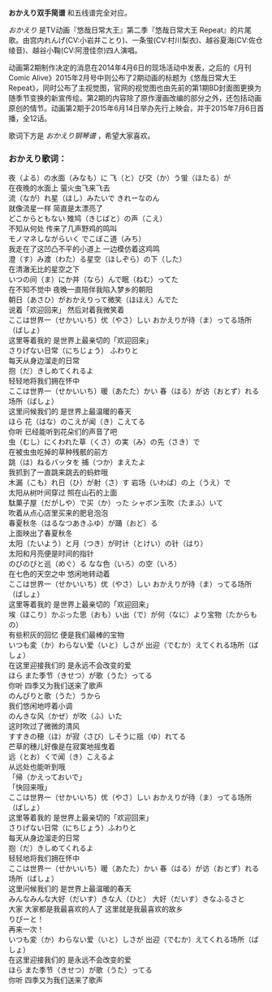 

**おかえり双手简谱** 和五线谱完全对应。

_おかえり_ 是TV动画『悠哉日常大王』第二季『悠哉日常大王
Repeat』的片尾歌。由宫内れんげ(CV:小岩井ことり)、一条蛍(CV:村川梨衣)、越谷夏海(CV:佐仓绫音)、越谷小鞠(CV:阿澄佳奈)四人演唱。

动画第2期制作决定的消息在2014年4月6日的现场活动中发表，之后的《月刊Comic Alive》2015年2月号中则公布了2期动画的标题为《悠哉日常大王
Repeat》，同时公布了主视觉图，官网的视觉图也由先前的第1期BD封面图更换为随季节变换的新宣传绘。第2期的内容除了原作漫画改编的部分之外，还包括动画原创的情节。动画第2期于2015年6月14日举办先行上映会，并于2015年7月6日首播，全12话。

歌词下方是 _おかえり钢琴谱_ ，希望大家喜欢。

### おかえり歌词：

夜（よる）の水面（みなも）に 飞（と）び交（か）う蛍（ほたる）が  
在夜晚的水面上 萤火虫飞来飞去  
流（なが）れ星（ほし）みたいで きれーなのん  
就像流星一样 简直是太漂亮了  
どこからともない 雉鸠（きじばと）の声（こえ）  
不知从何处 传来了几声野鸡的鸣叫  
モノマネしながらいく でこぼこ道（みち）  
我走在了这凹凸不平的小道上 一边模仿着这鸡鸣  
澄（す）み渡（わた）る星空（ほしぞら）の下（した）  
在清澈无比的星空之下  
いつの间（ま）にか并（なら）んで眠（ねむ）ってた  
在不知不觉中 夜晚一直陪伴我陷入梦乡的朝阳  
朝日（あさひ）がおかえりって微笑（ほほえ）んでた  
说着「欢迎回来」 然后对着我微笑着  
ここは世界一（せかいいち）优（やさ）しい おかえりが待（ま）ってる场所（ばしょ）  
这里等着我的 是世界上最亲切的「欢迎回来」  
さりげない日常（にちじょう） ふわりと  
每天从身边溜走的日常  
抱（だ）きしめてくれるよ  
轻轻地将我们拥在怀中  
ここは世界一（せかいいち）暖（あたた）かい 春（はる）が访（おとず）れる场所（ばしょ）  
这里问候我们的 是世界上最温暖的春天  
ほら 花（はな）のこえが闻（き）こえてる  
你听 已经能听到花朵们的声音了吧  
虫（むし）にくわれた草（くさ）の実（み）の先（さき）で  
在被虫虫吃掉的草种残骸的前方  
跳（は）ねるバッタを 捕（つか）まえたよ  
我抓到了一直跳来跳去的蚂蚱哦  
木漏（こも）れ日（ひ）が射（さ）す 岩场（いわば）の上（うえ）で  
太阳从树叶间穿过 照在山石的上面  
駄菓子屋（だがしや）で买（か）った シャボン玉吹（たまふ）いて  
吹着从点心店里买来的肥皂泡泡  
春夏秋冬（はるなつあきふゆ）が踊（おど）る  
上面映出了春夏秋冬  
太阳（たいよう）と月（つき）が时计（とけい）の针（はり）  
太阳和月亮便是时间的指针  
のびのびと巡（めぐ）る なな色（いろ）の空（いろ）  
在七色的天空之中 悠闲地转动着  
ここは世界一（せかいいち）优（やさ）しい おかえりが待（ま）ってる场所（ばしょ）  
这里等着我的 是世界上最亲切的「欢迎回来」  
埃（ほこり）かぶった思（おも）い出（で）が何（なに）より宝物（たからもの）  
有些积灰的回忆 便是我们最棒的宝物  
いつも変（か）わらない爱（いと）しさが 出迎（でむか）えてくれる场所（ばしょ）  
在这里迎接我们的 是永远不会改变的爱  
ほら また季节（きせつ）が歌（うた）ってる  
你听 四季又为我们送来了歌声  
のんびりと歌（うた）うから  
我们悠闲地哼着小调  
のんきな风（かぜ）が吹（ふ）いた  
这时吹过了微微的清风  
すすきの穂（ほ）が寂（さび）しそうに揺（ゆ）れてる  
芒草的穗儿好像是在寂寞地摇曳着  
远（とお）くで闻（き）こえるよ  
从远处也能听到哦  
「帰（かえっておいで」  
「快回来哦」  
ここは世界一（せかいいち）优（やさ）しい おかえりが待（ま）ってる场所（ばしょ）  
这里等着我的 是世界上最亲切的「欢迎回来」  
さりげない日常（にちじょう）ふわりと  
每天从身边溜走的日常  
抱（だ）きしめてくれるよ  
轻轻地将我们拥在怀中  
ここは世界一（せかいいち）暖（あたた）かい 春（はる）が访（おとず）れる场所（ばしょ）  
这里问候我们的 是世界上最温暖的春天  
みんなみんな大好（だいす）きな人（ひと） 大好（だいす）きなふるさと  
大家 大家都是我最喜欢的人了 这里就是我最喜欢的故乡  
りぴーと！  
再来一次！  
いつも変（か）わらない爱（いと）しさが 出迎（でむか）えてくれる场所（ばしょ）  
在这里迎接我们的 是永远不会改变的爱  
ほら また季节（きせつ）が歌（うた）ってる  
你听 四季又为我们送来了歌声

